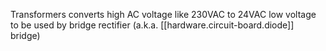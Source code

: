 
Transformers converts high AC voltage like 230VAC to 24VAC low voltage to be used by bridge rectifier (a.k.a. [[hardware.circuit-board.diode]] bridge)
